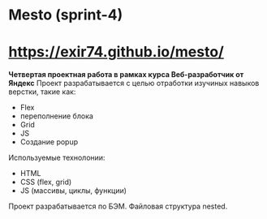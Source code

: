 # Mesto (sprint-4)
# https://exir74.github.io/mesto/
**Четвертая проектная работа в рамках курса Веб-разработчик от Яндекс**
Проект разрабатывается с целью отработки изучиных навыков верстки, такие как:

- Flex
- переполнение блока
- Grid
- JS
- Создание popup

Используемые технолонии:

- HTML
- CSS (flex, grid)
- JS (массивы, циклы, функции)

Проект разрабатывается по БЭМ.
Файловая структура nested.
